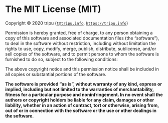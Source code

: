 
# The MIT License (MIT)

Copyright © 2020 tripu ([`t@tripu.info`](mailto:t@tripu.info), [`https://tripu.info`](https://tripu.info/))

Permission is hereby granted, free of charge, to any person obtaining a copy of this software and associated documentation files (the “software”), to deal in
the software without restriction, including without limitation the rights to use, copy, modify, merge, publish, distribute, sublicense, and/or sell copies of
the software, and to permit persons to whom the software is furnished to do so, subject to the following conditions:

The above copyright notice and this permission notice shall be included in all copies or substantial portions of the software.

**The software is provided “as is”, without warranty of any kind, express or implied, including but not limited to the warranties of merchantability, fitness
for a particular purpose and noninfringement.
In no event shall the authors or copyright holders be liable for any claim, damages or other liability, whether in an action of contract, tort or otherwise,
arising from, out of or in connection with the software or the use or other dealings in the software.**
